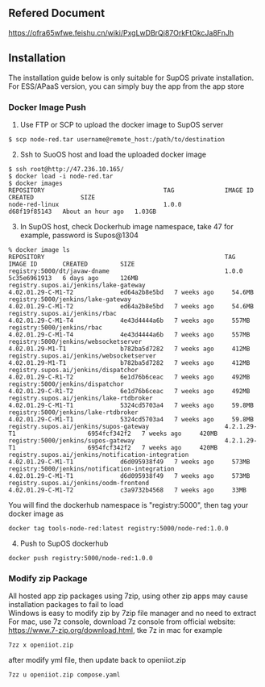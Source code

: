 ## Refered Document
https://ofra65wfwe.feishu.cn/wiki/PxgLwDBrQi87OrkFtOkcJa8FnJh
## Installation
The installation guide below is only suitable for SupOS private installation. For ESS/APaaS version, you can simply buy the app from the app store
### Docker Image Push
1. Use FTP or SCP to upload the docker image to SupOS server
```shell
$ scp node-red.tar username@remote_host:/path/to/destination
```
2. Ssh to SuoOS host and load the uploaded docker image
```shell
$ ssh root@http://47.236.10.165/ 
$ docker load -i node-red.tar
$ docker images
REPOSITORY                                 TAG              IMAGE ID       CREATED             SIZE
node-red-linux                             1.0.0            d68f19f85143   About an hour ago   1.03GB
```
3. In SupOS host, check Dockerhub image namespace, take 47 for example, password is Supos@1304
```shell
% docker image ls
REPOSITORY                                                  TAG                            IMAGE ID       CREATED         SIZE
registry:5000/dt/javaw-dname                                1.0.0                          5c35e6961913   6 days ago      126MB
registry.supos.ai/jenkins/lake-gateway                      4.02.01.29-C-M1-T2             ed64a2b8e5bd   7 weeks ago     54.6MB
registry:5000/jenkins/lake-gateway                          4.02.01.29-C-M1-T2             ed64a2b8e5bd   7 weeks ago     54.6MB
registry.supos.ai/jenkins/rbac                              4.02.01.29-C-M1-T4             4e43d4444a6b   7 weeks ago     557MB
registry:5000/jenkins/rbac                                  4.02.01.29-C-M1-T4             4e43d4444a6b   7 weeks ago     557MB
registry:5000/jenkins/websocketserver                       4.02.01.29-M1-T1               b782ba5d7282   7 weeks ago     412MB
registry.supos.ai/jenkins/websocketserver                   4.02.01.29-M1-T1               b782ba5d7282   7 weeks ago     412MB
registry.supos.ai/jenkins/dispatchor                        4.02.01.29-C-R1-T2             6e1d76b6ceac   7 weeks ago     492MB
registry:5000/jenkins/dispatchor                            4.02.01.29-C-R1-T2             6e1d76b6ceac   7 weeks ago     492MB
registry.supos.ai/jenkins/lake-rtdbroker                    4.02.01.29-C-M1-T1             5324cd5703a4   7 weeks ago     59.8MB
registry:5000/jenkins/lake-rtdbroker                        4.02.01.29-C-M1-T1             5324cd5703a4   7 weeks ago     59.8MB
registry.supos.ai/jenkins/supos-gateway                     4.2.1.29-T1                    6954fcf342f2   7 weeks ago     420MB
registry:5000/jenkins/supos-gateway                         4.2.1.29-T1                    6954fcf342f2   7 weeks ago     420MB
registry.supos.ai/jenkins/notification-integration          4.02.01.29-C-M1-T1             d6d095938f49   7 weeks ago     573MB
registry:5000/jenkins/notification-integration              4.02.01.29-C-M1-T1             d6d095938f49   7 weeks ago     573MB
registry.supos.ai/jenkins/oodm-frontend                     4.02.01.29-C-M1-T2             c3a9732b4568   7 weeks ago     33MB
```
You will find the dockerhub namespace is "registry:5000", then tag your docker image as 
```shell
docker tag tools-node-red:latest registry:5000/node-red:1.0.0
```
4. Push to SupOS dockerhub
```shell
docker push registry:5000/node-red:1.0.0
```
### Modify zip Package
All hosted app zip packages using 7zip, using other zip apps may cause installation packages to fail to load  
Windows is easy to modify zip by 7zip file manager and no need to extract  
For mac, use 7z console, download 7z console from official website: https://www.7-zip.org/download.html, tke 7z in mac for example
```shell
7zz x openiiot.zip
```
after modify yml file, then update back to openiiot.zip
```shell
7zz u openiiot.zip compose.yaml
```
